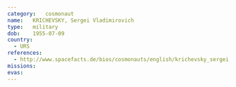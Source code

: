```yaml
---
category:	cosmonaut
name:	KRICHEVSKY, Sergei Vladimirovich
type:	military
dob:	1955-07-09
country:
  - URS
references:
  - http://www.spacefacts.de/bios/cosmonauts/english/krichevsky_sergei.htm
missions:
evas:
---
```

